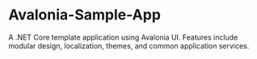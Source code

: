 # Avalonia-Sample-App
A .NET Core template application using Avalonia UI. Features include modular design, localization, themes, and common application services.
